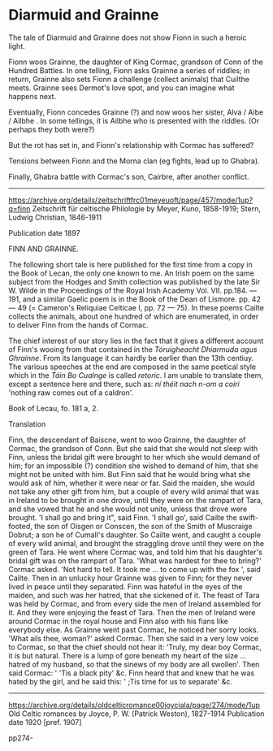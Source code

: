 # Diarmuid and Grainne

The tale of Diarmuid and Grainne does not show Fionn in such a heroic light.

Fionn woos Grainne, the daughter of King Cormac, grandson of Conn of the Hundred Battles. In one telling, Fionn asks Grainne a series of riddles; in return, Grainne also sets Fionn a challenge (collect animals) that Cuilthe meets. Grainne sees Dermot's love spot, and you can imagine what happens next.

Eventually, Fionn concedes Grainne (?) and now woos her sister, Alva / Aibe / Ailbhe . In some tellings, it is Ailbhe who is presented with the riddles. (Or perhaps they both were?)

But the rot has set in, and Fionn's relationship with Cormac has suffered?

Tensions between Fionn and the Morna clan (eg fights, lead up to Ghabra).

Finally, Ghabra battle with Cormac's son, Cairbre, after another conflict.

---

https://archive.org/details/zeitschriftfrc01meyeuoft/page/457/mode/1up?q=finn
Zeitschrift für celtische Philologie
by Meyer, Kuno, 1858-1919; Stern, Ludwig Christian, 1846-1911

Publication date 1897

FINN AND GRAINNE.

The following short tale is here published for the first time from a copy in the Book of Lecan, the only one known to me. An Irish poem on the same subject from the Hodges and Smith collection was published by the late Sir W. Wilde in the Proceedings of the Royal Irish Academy Vol. VII. pp.184. — 191, and a similar Gaelic poem is in the Book of the Dean of Lismore. pp. 42 — 49 (= Cameron's Reliquiae Celticae I, pp. 72 — 75). In these poems Cailte collects the animals, about one hundred of which are enumerated, in order to deliver Finn from the hands of Cormac.

The chief interest of our story lies in the fact that it gives a different account of Finn's wooing from that contained in the *Tóruigheacht Dhiarmuda agus Ghrainne*. From its language it can hardly be earlier than the 13th centiuy. The various speeches at the end are composed in the same poetical style which in the *Táin Bo Cualnge* is called *retoric*. I am unable to translate them, except a sentence here and there, such as: *ní théit nach n-om a coiri* 'nothing raw comes out of a caldron'.

Book of Lecau, fo. 181 a, 2. 

Translation

Finn, the descendant of Baiscne, went to woo Grainne, the daughter of Cormac, the grandson of Conn. But she said that she would not sleep with Finn, unless the bridal gift were brought to her which she would demand of him; for an impossible (?) condition she wished to demand of him, that she might not be united with him. But Finn said that he would bring what she would ask of him, whether it were near or far. Said the maiden, she would not take any other gift from him, but a couple of every wild animal that was in Ireland to be brought in one drove, until they were on the rampart of Tara, and she vowed that he and she would not unite, unless that drove were brought. 'I shall go and bring it", said Finn. 'I shall go', said Cailte the swift-footed, the son of Oisgen or Conscen, the son of the Smith of Muscraige Dobrut; a son he of Cumall's daughter. So Cailte went, and caught a couple of every wild animal, and brought the straggling drove until they were on the green of Tara. He went where Cormac was, and told him that his daughter's bridal gift was on the rampart of Tara. 'What was hardest for thee to bring?' Cormac asked. 'Not hard to tell. It took me ... to come up with the fox ', said Cailte. Then in an unlucky hour Grainne was given to Finn; for they never lived in peace until they separated. Finn was hateful in the eyes of the maiden, and such was her hatred, that she sickened of it. The feast of Tara was held by Cormac, and from every side the men of Ireland assembled for it. And they were enjoying the feast of Tara. Then the men of Ireland were around Cormac in the royal house and Finn also with his fians like everybody else. As Grainne went past Cormac, he noticed her sorry looks. 'What ails thee, woman?' asked Cormac. Then she said in a very low voice to Cormac, so that the chief should not hear it: 'Truly, my dear boy Cormac, it is but natural. There is a lump of gore beneath my heart of the size ... hatred of my husband, so that the sinews of my body are all swollen'. Then said Cormac: ' 'Tis a black pity' &c. Finn heard that and knew that he was hated by the girl, and he said this: ' ;Tis time for us to separate' &c.

---



https://archive.org/details/oldcelticromance00joyciala/page/274/mode/1up
Old Celtic romances
by Joyce, P. W. (Patrick Weston), 1827-1914
Publication date 1920 [pref. 1907]

pp274-
